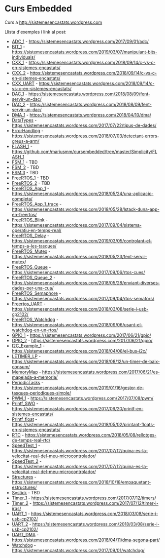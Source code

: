 # Curs Embedded

Curs a http://sistemesencastats.wordpress.com

Llista d'exemples i link al post:

* [ADC_1](https://github.com/mariusmm/cursembedded/tree/master/Simplicity/ADC_1) - https://sistemesencastats.wordpress.com/2017/09/01/adc/
* [BIT_1](https://github.com/mariusmm/cursembedded/tree/master/Simplicity/Bit_1) - https://sistemesencastats.wordpress.com/2019/03/07/manipulant-bits-individuals/
* [CXX_1](https://github.com/mariusmm/cursembedded/tree/master/Simplicity/CXX_1) - https://sistemesencastats.wordpress.com/2018/09/14/c-vs-c-en-sistemes-encastats/
* [CXX_2](https://github.com/mariusmm/cursembedded/tree/master/Simplicity/CXX_2) - https://sistemesencastats.wordpress.com/2018/09/14/c-vs-c-en-sistemes-encastats/
* [CXX_UART](https://github.com/mariusmm/cursembedded/tree/master/Simplicity/CXX_UART) - https://sistemesencastats.wordpress.com/2018/09/14/c-vs-c-en-sistemes-encastats/
* [DAC_1](https://github.com/mariusmm/cursembedded/tree/master/Simplicity/DAC_1)  - https://sistemesencastats.wordpress.com/2018/08/09/fent-servir-un-dac/
* [DAC_2](https://github.com/mariusmm/cursembedded/tree/master/Simplicity/DAC_2) - https://sistemesencastats.wordpress.com/2018/08/09/fent-servir-un-dac/
* [DMA_1](https://github.com/mariusmm/cursembedded/tree/master/Simplicity/DMA_1) - https://sistemesencastats.wordpress.com/2018/04/10/dma/
* [DataTypes](https://github.com/mariusmm/cursembedded/tree/master/Simplicity/DataTypes) - https://sistemesencastats.wordpress.com/2017/07/22/tipus-de-dades/
* [ErrorHandling](https://github.com/mariusmm/cursembedded/tree/master/Simplicity/ErrorHandling) - https://sistemesencastats.wordpress.com/2018/07/03/detectant-errors-greus-a-arm/
* [FLASH_1](https://github.com/mariusmm/cursembedded/tree/master/Simplicity/FLASH_1) - https://github.com/mariusmm/cursembedded/tree/master/Simplicity/FLASH_1
* [FSM_1](https://github.com/mariusmm/cursembedded/tree/master/Simplicity/FSM_1) - TBD
* [FSM_2](https://github.com/mariusmm/cursembedded/tree/master/Simplicity/FSM_2) - TBD
* [FSM:3](https://github.com/mariusmm/cursembedded/tree/master/Simplicity/FSM_3) - TBD
* [FreeRTOS_1](https://github.com/mariusmm/cursembedded/tree/master/Simplicity/FreeRTOS_1) - TBD
* [FreeRTOS_2](https://github.com/mariusmm/cursembedded/tree/master/Simplicity/FreeRTOS_2) - TBD
* [FreeRTOS_App_1](https://github.com/mariusmm/cursembedded/tree/master/Simplicity/FreeRTOS_App_1) - https://sistemesencastats.wordpress.com/2018/05/24/una-aplicacio-completa/
* [FreeRTOS_App_1_trace](https://github.com/mariusmm/cursembedded/tree/master/Simplicity/FreeRTOS_App_1_trace) - https://sistemesencastats.wordpress.com/2018/05/28/lstack-duna-app-en-freertos/
* [FreeRTOS_Blink](https://github.com/mariusmm/cursembedded/tree/master/Simplicity/FreeRTOS_Blink) - https://sistemesencastats.wordpress.com/2017/09/04/sistema-operatiu-en-temps-real/
* [FreeRTOS_Delay](https://github.com/mariusmm/cursembedded/tree/master/Simplicity/FreeRTOS_Delay) - https://sistemesencastats.wordpress.com/2019/03/05/controlant-el-temps-a-les-tasques/
*  [FreeRTOS_Mutex](https://github.com/mariusmm/cursembedded/tree/master/Simplicity/FreeRTOS_Mutex) - https://sistemesencastats.wordpress.com/2018/05/23/fent-servir-mutex/
* [FreeRTOS_Queue](https://github.com/mariusmm/cursembedded/tree/master/Simplicity/FreeRTOS_Queue) - https://sistemesencastats.wordpress.com/2017/09/06/rtos-cues/
* [FreeRTOS_Queue_2](https://github.com/mariusmm/cursembedded/tree/master/Simplicity/FreeRTOS_Queue_2) - https://sistemesencastats.wordpress.com/2018/05/28/enviant-diverses-dades-per-una-cua/
* [FreeRTOS_Semaphore](https://github.com/mariusmm/cursembedded/tree/master/Simplicity/FreeRTOS_Semaphore) - https://sistemesencastats.wordpress.com/2017/09/04/rtos-semafors/
* [Freertos_UART](https://github.com/mariusmm/cursembedded/tree/master/Simplicity/Freertos_UART) - https://sistemesencastats.wordpress.com/2018/03/08/serie-i-usb-cp2102/
* [FreeRTOS_Watchdog](https://github.com/mariusmm/cursembedded/tree/master/Simplicity/FreeRTOS_Watchdog) - https://sistemesencastats.wordpress.com/2018/09/06/usant-el-watchdog-en-un-rtos/
* [GPIO_1](https://github.com/mariusmm/cursembedded/tree/master/Simplicity/GPIO_1) - https://sistemesencastats.wordpress.com/2017/06/21/gpio/
* [GPIO_2](https://github.com/mariusmm/cursembedded/tree/master/Simplicity/GPIO_2) - https://sistemesencastats.wordpress.com/2017/06/21/gpio/
* [I2C_Example_1](https://github.com/mariusmm/cursembedded/tree/master/Simplicity/I2C_Example_1) - https://sistemesencastats.wordpress.com/2018/04/08/el-bus-i2c/
* [LETIMER_LP](https://github.com/mariusmm/cursembedded/tree/master/Simplicity/LETIMER_LP) - https://sistemesencastats.wordpress.com/2018/08/12/un-timer-de-baix-consum/
* [MemoryMap](https://github.com/mariusmm/cursembedded/tree/master/Simplicity/MemoryMap) - https://sistemesencastats.wordpress.com/2017/06/21/es-mapejada-a-memoria/
* [PeriodicTasks](https://github.com/mariusmm/cursembedded/tree/master/Simplicity/PeriodicTasks) - https://sistemesencastats.wordpress.com/2019/01/16/gestor-de-tasques-periodiques-simple/
* [PWM_1](https://github.com/mariusmm/cursembedded/tree/master/Simplicity/PWM_1) - https://sistemesencastats.wordpress.com/2017/07/08/pwm/
* [Printf_SWO](https://github.com/mariusmm/cursembedded/tree/master/Simplicity/Printf_SWO) - https://sistemesencastats.wordpress.com/2017/06/20/printf-en-sistemes-encastats/
* [Printf_float](https://github.com/mariusmm/cursembedded/tree/master/Simplicity/Printf_float) - https://sistemesencastats.wordpress.com/2018/05/02/printant-floats-en-sistemes-encastats/
* [RTC](https://github.com/mariusmm/cursembedded/tree/master/Simplicity/RTC) - https://sistemesencastats.wordpress.com/2018/05/08/rellotges-de-temps-real-rtc/
* [SpeedTest_1](https://github.com/mariusmm/cursembedded/tree/master/Simplicity/SpeedTest_1) - https://sistemesencastats.wordpress.com/2017/07/12/quina-es-la-velocitat-real-del-meu-microcontrolador/
* [SpeedTest_2](https://github.com/mariusmm/cursembedded/tree/master/Simplicity/SpeedTest_2) - https://sistemesencastats.wordpress.com/2017/07/12/quina-es-la-velocitat-real-del-meu-microcontrolador/
* [Structures](https://github.com/mariusmm/cursembedded/tree/master/Simplicity/Structures) - https://sistemesencastats.wordpress.com/2018/10/18/empaquetant-estructures/
* [Systick](https://github.com/mariusmm/cursembedded/tree/master/Simplicity/Systick) - TBD
* [Timer_1	](https://github.com/mariusmm/cursembedded/tree/master/Simplicity/Timer_1) - https://sistemesencastats.wordpress.com/2017/07/12/timers/
* [Timer_2](https://github.com/mariusmm/cursembedded/tree/master/Simplicity/Timer_2) - https://sistemesencastats.wordpress.com/2017/07/12/timer-i-irqs/
* [UART_1](https://github.com/mariusmm/cursembedded/tree/master/Simplicity/UART_1) - https://sistemesencastats.wordpress.com/2018/03/08/serie-i-usb-cp2102/
* [UART_2](https://github.com/mariusmm/cursembedded/tree/master/Simplicity/UART_2) - https://sistemesencastats.wordpress.com/2018/03/08/serie-i-usb-cp2102/
* [UART_DMA](https://github.com/mariusmm/cursembedded/tree/master/Simplicity/UART_DMA) - https://sistemesencastats.wordpress.com/2018/04/11/dma-segona-part/
* [Watchdog](https://github.com/mariusmm/cursembedded/tree/master/Simplicity/Watchdog) - https://sistemesencastats.wordpress.com/2017/09/01/watchdog/
